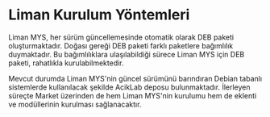 # Liman Kurulum Yöntemleri

Liman MYS, her sürüm güncellemesinde otomatik olarak DEB paketi oluşturmaktadır. Doğası gereği DEB paketi farklı paketlere bağımlılık duymaktadır. Bu bağımlılıklara ulaşılabildiği sürece Liman MYS için DEB paketi, rahatlıkla kurulabilmektedir.

Mevcut durumda Liman MYS'nin güncel sürümünü barındıran Debian tabanlı sistemlerde kullanılacak şekilde AcikLab deposu bulunmaktadır. İlerleyen süreçte Market üzerinden de hem Liman MYS'nin kurulumu hem de eklenti ve modüllerinin kurulması sağlanacaktır.

